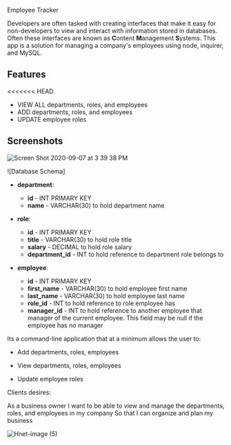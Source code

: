 Employee Tracker 

Developers are often tasked with creating interfaces that make it easy for non-developers to view and interact with information stored in databases. Often these interfaces are known as **C**ontent **M**anagement **S**ystems. This app is a solution for managing a company's employees using node, inquirer, and MySQL.

## Features

<<<<<<< HEAD

- VIEW ALL departments, roles, and employees
- ADD departments, roles, and employees
- UPDATE employee roles

## Screenshots

![Screen Shot 2020-09-07 at 3 39 38 PM](https://user-images.githubusercontent.com/65512016/92419135-6bea8300-f120-11ea-867f-9d8b10a10c6e.png)



![Database Schema]

- **department**:

  - **id** - INT PRIMARY KEY
  - **name** - VARCHAR(30) to hold department name

- **role**:

  - **id** - INT PRIMARY KEY
  - **title** - VARCHAR(30) to hold role title
  - **salary** - DECIMAL to hold role salary
  - **department_id** - INT to hold reference to department role belongs to

- **employee**:

  - **id** - INT PRIMARY KEY
  - **first_name** - VARCHAR(30) to hold employee first name
  - **last_name** - VARCHAR(30) to hold employee last name
  - **role_id** - INT to hold reference to role employee has
  - **manager_id** - INT to hold reference to another employee that manager of the current employee. This field may be null if the employee has no manager

Its a command-line application that at a minimum allows the user to:

- Add departments, roles, employees

- View departments, roles, employees

- Update employee roles

Clients desires:


As a business owner I want to be able to view and manage the departments, roles, and employees in my company So that I can organize and plan my business


![Hnet-image (5)](https://user-images.githubusercontent.com/65620789/101999342-d1ef2500-3c90-11eb-9c61-dcb3801c6ad8.gif)

